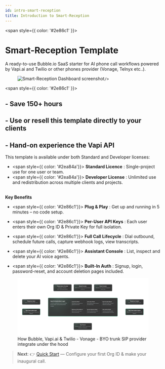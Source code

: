```yaml
---
id: intro-smart-reception
title: Introduction to Smart-Reception
---
```

<span style={{ color: '#2e86c1' }}>
# Smart-Reception Template
</span>

A ready-to-use Bubble.io SaaS starter for AI phone call workflows powered by Vapi.ai and Twilio or other phones provider (Vonage, Telnyx etc..). 

<figure>
  <img src="/img/mockUp-smart-reception.svg"
  alt = "Smart-Reception Dashboard screenshot"
  style= {{
      width: '100%',
      maxWidth: '800px',
      height: 'auto',
      display: 'block',
      margin: '0 auto',
    }}
    
    />
</figure>

<span style={{ color: '#2e86c1' }}>
## - Save 150+ hours
## - Use or resell this template directly to your clients
## - Hand-on experience the Vapi API
</span>

This template is available under both Standard and Developer licenses:
- <span style={{ color: '#2ea84a'}}> **Standard Licence**</span> : Single-project use for one user or team.
- <span style={{ color: '#2ea84a'}}> **Developer License**</span> : Unlimited use and redistribution across multiple clients and projects.
<br/><br/>

**Key Benefits**
- <span style={{ color: '#2e86c1'}}> **Plug & Play**</span> : Get up and running in 5 minutes – no code setup.  

- <span style={{ color: '#2e86c1'}}> **Per-User API Keys**</span> : Each user enters their own Org ID & Private Key for full isolation.  

- <span style={{ color: '#2e86c1'}}> **Full Call Lifecycle**</span> : Dial outbound, schedule future calls, capture webhook logs, view transcripts.  

- <span style={{ color: '#2e86c1'}}> **Assistant Console**</span> : List, inspect and delete your AI voice agents.  
- <span style={{ color: '#2e86c1'}}> **Built-In Auth**</span> : Signup, login, password-reset, and account deletion pages included.  


  
<figure>
  <img
    src="/img/vapi-orchestration.webp"
    alt="Architecture overview"
    class="zoomable"
    style={{ maxWidth: '100%' }}
  />
  <figcaption>How Bubble, Vapi.ai & Twilio - Vonage - BYO trunk SIP provider integrate under the hood</figcaption>
</figure>




> **Next**: 👉 [Quick Start](./quick-start) — Configure your first Org ID & make your inaugural call.